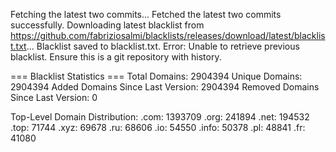 Fetching the latest two commits...
Fetched the latest two commits successfully.
Downloading latest blacklist from https://github.com/fabriziosalmi/blacklists/releases/download/latest/blacklist.txt...
Blacklist saved to blacklist.txt.
Error: Unable to retrieve previous blacklist. Ensure this is a git repository with history.

=== Blacklist Statistics ===
Total Domains: 2904394
Unique Domains: 2904394
Added Domains Since Last Version: 2904394
Removed Domains Since Last Version: 0

Top-Level Domain Distribution:
  .com: 1393709
  .org: 241894
  .net: 194532
  .top: 71744
  .xyz: 69678
  .ru: 68606
  .io: 54550
  .info: 50378
  .pl: 48841
  .fr: 41080
